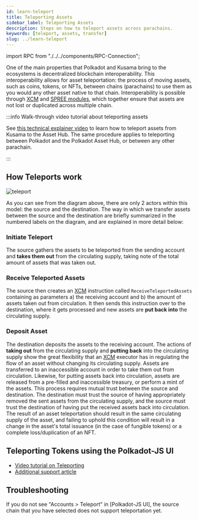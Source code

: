```yaml
---
id: learn-teleport
title: Teleporting Assets
sidebar_label: Teleporting Assets
description: Steps on how to teleport assets across parachains.
keywords: [teleport, assets, transfer]
slug: ../learn-teleport
---
```


import RPC from "./../../components/RPC-Connection";

One of the main properties that Polkadot and Kusama bring to the ecosystems is decentralized
blockchain interoperability. This interoperability allows for asset teleportation: the process of
moving assets, such as coins, tokens, or NFTs, between chains (parachains) to use them as you would
any other asset native to that chain. Interoperability is possible through [XCM](learn-xcm.md) and
[SPREE modules](learn-spree.md), which together ensure that assets are not lost or duplicated across
multiple chain.

:::info Walk-through video tutorial about teleporting assets

See [this technical explainer video](https://youtu.be/3tE9ouub5Tg) to learn how to teleport assets
from Kusama to the Asset Hub. The same procedure applies to teleporting between Polkadot and the
Polkadot Asset Hub, or between any other parachain.

:::

## How Teleports work

![teleport](../assets/statemint/teleport-asset.png)

As you can see from the diagram above, there are only 2 actors within this model: the source and the
destination. The way in which we transfer assets between the source and the destination are briefly
summarized in the numbered labels on the diagram, and are explained in more detail below:

### Initiate Teleport

The source gathers the assets to be teleported from the sending account and **takes them out** from
the circulating supply, taking note of the total amount of assets that was taken out.

### Receive Teleported Assets

The source then creates an [XCM](learn-xcm.md) instruction called `ReceiveTeleportedAssets`
containing as parameters a) the receiving account and b) the amount of assets taken out from
circulation. It then sends this instruction over to the destination, where it gets processed and new
assets are **put back into** the circulating supply.

### Deposit Asset

The destination deposits the assets to the receiving account. The actions of **taking out** from the
circulating supply and **putting back** into the circulating supply show the great flexibility that
an [XCM](learn-xcm.md) executor has in regulating the flow of an asset without changing its
circulating supply. Assets are transferred to an inaccessible account in order to take them out from
circulation. Likewise, for putting assets back into circulation, assets are released from a
pre-filled and inaccessible treasury, or perform a mint of the assets. This process requires mutual
trust between the source and destination. The destination must trust the source of having
appropriately removed the sent assets from the circulating supply, and the source must trust the
destination of having put the received assets back into circulation. The result of an asset
teleportation should result in the same circulating supply of the asset, and failing to uphold this
condition will result in a change in the asset's total issuance (in the case of fungible tokens) or
a complete loss/duplication of an NFT.

## Teleporting Tokens using the Polkadot-JS UI

- [Video tutorial on Teleporting](https://youtu.be/PGyDpH2kad8)
- [Additional support article](https://support.polkadot.network/support/solutions/articles/65000181119-how-to-teleport-dot-or-ksm-between-statemint-or-statemine)

## Troubleshooting

If you do not see "Accounts > Teleport" in [Polkadot-JS UI], the source chain that you have selected
does not support teleportation yet.
